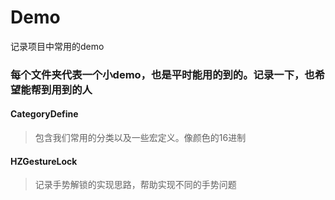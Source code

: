 # Demo
记录项目中常用的demo
### 每个文件夹代表一个小demo，也是平时能用的到的。记录一下，也希望能帮到用到的人
#### CategoryDefine
> 包含我们常用的分类以及一些宏定义。像颜色的16进制
#### HZGestureLock
> 记录手势解锁的实现思路，帮助实现不同的手势问题
